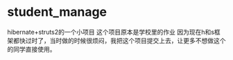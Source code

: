 # student_manage
hibernate+struts2的一个小项目
这个项目原本是学校里的作业
因为现在h和s框架都快过时了，当时做的时候很烦闷，我把这个项目提交上去，让更多不想做这个的同学直接使用。
